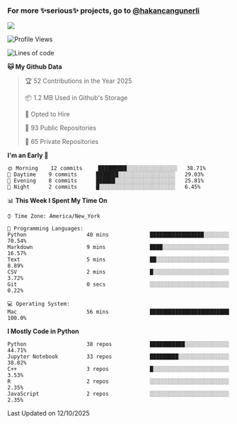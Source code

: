 ### For more ✨serious✨ projects, go to [@hakancangunerli](https://github.com/hakancangunerli)

![](https://github-readme-stats.vercel.app/api/top-langs/?username=johngunerli&layout=compact&hide=jupyter%20notebook,tex,html,shell,CSS,Ruby,Makefile,EmberScript,MATLAB,C&langs_count=6&exclude_repo=2015-csharp,gt_code,gsu_code,uga_code,uga_robotics)

<!--START_SECTION:waka-->
![Profile Views](http://img.shields.io/badge/Profile%20Views-0-blue)

![Lines of code](https://img.shields.io/badge/From%20Hello%20World%20I%27ve%20Written-481000%20lines%20of%20code-blue)

**🐱 My Github Data** 

> 🏆 52 Contributions in the Year 2025
 > 
> 📦 1.2 MB Used in Github's Storage 
 > 
> 💼 Opted to Hire
 > 
> 📜 93 Public Repositories 
 > 
> 🔑 65 Private Repositories  
 > 
**I'm an Early 🐤** 

```text
🌞 Morning    12 commits     █████████░░░░░░░░░░░░░░░░   38.71% 
🌆 Daytime    9 commits      ███████░░░░░░░░░░░░░░░░░░   29.03% 
🌃 Evening    8 commits      ██████░░░░░░░░░░░░░░░░░░░   25.81% 
🌙 Night      2 commits      █░░░░░░░░░░░░░░░░░░░░░░░░   6.45%

```


📊 **This Week I Spent My Time On** 

```text
⌚︎ Time Zone: America/New_York

💬 Programming Languages: 
Python                   40 mins             █████████████████░░░░░░░░   70.54% 
Markdown                 9 mins              ████░░░░░░░░░░░░░░░░░░░░░   16.57% 
Text                     5 mins              ██░░░░░░░░░░░░░░░░░░░░░░░   8.89% 
CSV                      2 mins              █░░░░░░░░░░░░░░░░░░░░░░░░   3.72% 
Git                      0 secs              ░░░░░░░░░░░░░░░░░░░░░░░░░   0.22%

💻 Operating System: 
Mac                      56 mins             █████████████████████████   100.0%

```

**I Mostly Code in Python** 

```text
Python                   38 repos            ███████████░░░░░░░░░░░░░░   44.71% 
Jupyter Notebook         33 repos            █████████░░░░░░░░░░░░░░░░   38.82% 
C++                      3 repos             █░░░░░░░░░░░░░░░░░░░░░░░░   3.53% 
R                        2 repos             ░░░░░░░░░░░░░░░░░░░░░░░░░   2.35% 
JavaScript               2 repos             ░░░░░░░░░░░░░░░░░░░░░░░░░   2.35%

```



 Last Updated on 12/10/2025
<!--END_SECTION:waka-->



